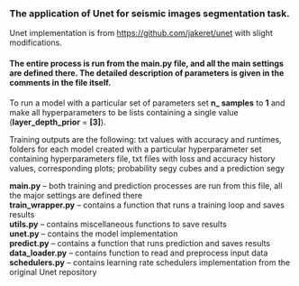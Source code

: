### The application of Unet for seismic images segmentation task.

Unet implementation is from https://github.com/jakeret/unet with slight modifications.

#### The entire process is run from the main.py file, and all the main settings are defined there. The detailed description of parameters is given in the comments in the file itself.

To run a model with a particular set of parameters set **n_ samples** to **1** and make all hyperparameters to be lists containing a single value (**layer_depth_prior** = **[3]**).

Training outputs are the following: txt values with accuracy and runtimes, folders for each model created with a particular hyperparameter set containing hyperparameters file, txt files with loss and accuracy history values, corresponding plots; probability segy cubes and a prediction segy

**main.py** – both training and prediction processes are run from this file, all the major settings are defined there  
**train_wrapper.py** – contains a function that runs a training loop and saves results  
**utils.py** – contains miscellaneous functions to save results  
**unet.py** – contains the model implementation  
**predict.py** – contains a function that runs prediction and saves results  
**data_loader.py** – contains function to read and preprocess input data  
**schedulers.py** – contains learning rate schedulers implementation from the original Unet repository  



